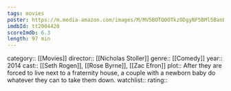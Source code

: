 ```yaml
---
tags: movies
poster: https://m.media-amazon.com/images/M/MV5BOTQ0OTkzODgyNF5BMl5BanBnXkFtZTgwOTA3OTE4MDE@._V1_SX300.jpg
imdbId: tt2004420
scoreImdb: 6.3
length: 97 min
---
```


category:: [[Movies]]
director:: [[Nicholas Stoller]]
genre:: [[Comedy]]
year:: 2014
cast:: [[Seth Rogen]], [[Rose Byrne]], [[Zac Efron]]
plot:: After they are forced to live next to a fraternity house, a couple with a newborn baby do whatever they can to take them down.
watchlist::
rating::
